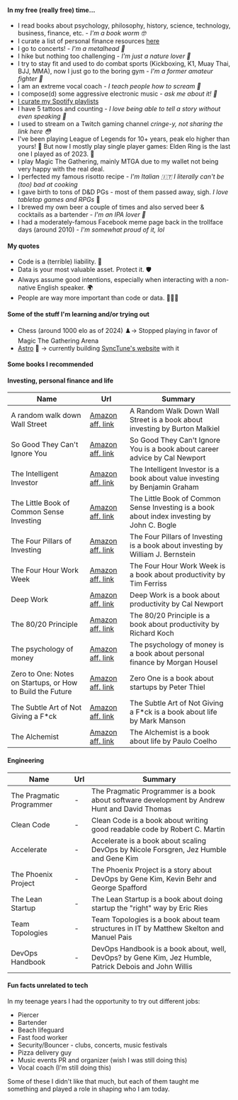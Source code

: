 #### In my free (really free) time...

- I read books about psychology, philosophy, history, science, technology, business, finance, etc. - _I'm a book worm 🤓_
- I curate a list of personal finance resources [here](https://github.com/mbianchidev/financial-cool)
- I go to concerts! - _I'm a metalhead 🤘_
- I hike but nothing too challenging - _I'm just a nature lover 🌲_
- I try to stay fit and used to do combat sports (Kickboxing, K1, Muay Thai, BJJ, MMA), now I just go to the boring gym - _I'm a former amateur fighter 🥊_
- I am an extreme vocal coach - _I teach people how to scream 🎤_
- I compose(d) some aggressive electronic music - _ask me about it! 🤖_
- [I curate my Spotify playlists](https://open.spotify.com/user/1169908688?si=f484127a02164fc7)
- I have 5 tattoos and counting - _I love being able to tell a story without even speaking 🖤_
- I used to stream on a Twitch gaming channel _cringe-y, not sharing the link here 😳_
- I've been playing League of Legends for 10+ years, peak elo higher than yours! 💎 But now I mostly play single player games: Elden Ring is the last one I played as of 2023. 👾
- I play Magic The Gathering, mainly MTGA due to my wallet not being very happy with the real deal.
- I perfected my famous risotto recipe - _I'm Italian 🇮🇹 I literally can't be (too) bad at cooking_
- I gave birth to tons of D&D PGs - most of them passed away, sigh. _I love tabletop games and RPGs_ 🎲
- I brewed my own beer a couple of times and also served beer & cocktails as a bartender - _I'm an IPA lover 🍺_
- I had a moderately-famous Facebook meme page back in the trollface days (around 2010) - _I'm somewhat proud of it, lol_

#### My quotes

- Code is a (terrible) liability. 💸
- Data is your most valuable asset. Protect it. 🛡️
- Always assume good intentions, especially when interacting with a non-native English speaker. 🌍
- People are way more important than code or data. 🧑‍🤝‍🧑

#### Some of the stuff I'm learning and/or trying out

- Chess (around 1000 elo as of 2024) ♟️-> Stopped playing in favor of Magic The Gathering Arena
- [Astro](https://astro.new/latest) 🌌 -> currently building [SyncTune's website](https://github.com/mbianchidev/synctune-website) with it

#### Some books I recommended

#### Investing, personal finance and life

| Name | Url | Summary |
| --- | --- | --- |
| A random walk down Wall Street | [Amazon aff. link](https://amzn.to/3ZfNgJ0) | A Random Walk Down Wall Street is a book about investing by Burton Malkiel |
| So Good They Can't Ignore You | [Amazon aff. link](https://amzn.to/3Px7d9N) | So Good They Can't Ignore You is a book about career advice by Cal Newport |
| The Intelligent Investor | [Amazon aff. link](https://amzn.to/44IOj57) | The Intelligent Investor is a book about value investing by Benjamin Graham |
| The Little Book of Common Sense Investing | [Amazon aff. link](https://amzn.to/467d8Zs) | The Little Book of Common Sense Investing is a book about index investing by John C. Bogle |
| The Four Pillars of Investing | [Amazon aff. link](https://amzn.to/45L24BK) | The Four Pillars of Investing is a book about investing by William J. Bernstein |
| The Four Hour Work Week | [Amazon aff. link](https://amzn.to/48cCmYz) | The Four Hour Work Week is a book about productivity by Tim Ferriss |
| Deep Work | [Amazon aff. link](https://amzn.to/45KXYcS) | Deep Work is a book about productivity by Cal Newport |
| The 80/20 Principle | [Amazon aff. link](https://amzn.to/3sSlvKs) | The 80/20 Principle is a book about productivity by Richard Koch |
| The psychology of money | [Amazon aff. link](https://amzn.to/3ZcgacQ) | The psychology of money is a book about personal finance by Morgan Housel |
| Zero to One: Notes on Startups, or How to Build the Future | [Amazon aff. link](https://amzn.to/3sSlBBO) | Zero One is a book about startups by Peter Thiel |
| The Subtle Art of Not Giving a F*ck | [Amazon aff. link](https://amzn.to/3sNOWNw) | The Subtle Art of Not Giving a F*ck is a book about life by Mark Manson |
| The Alchemist | [Amazon aff. link](https://amzn.to/485Ydk9) | The Alchemist is a book about life by Paulo Coelho |

#### Engineering

| Name | Url | Summary |
| --- | --- | --- |
| The Pragmatic Programmer | - | The Pragmatic Programmer is a book about software development by Andrew Hunt and David Thomas |
| Clean Code | - | Clean Code is a book about writing good readable code by Robert C. Martin |
| Accelerate | - | Accelerate is a book about scaling DevOps by Nicole Forsgren, Jez Humble and Gene Kim |
| The Phoenix Project | - | The Phoenix Project is a story about DevOps by Gene Kim, Kevin Behr and George Spafford |
| The Lean Startup | - | The Lean Startup is a book about doing startup the "right" way by Eric Ries |
| Team Topologies | - | Team Topologies is a book about team structures in IT by Matthew Skelton and Manuel Pais |
| DevOps Handbook | - | DevOps Handbook is a book about, well, DevOps? by Gene Kim, Jez Humble, Patrick Debois and John Willis |

#### Fun facts unrelated to tech

In my teenage years I had the opportunity to try out different jobs:

- Piercer
- Bartender
- Beach lifeguard
- Fast food worker
- Security/Bouncer - clubs, concerts, music festivals
- Pizza delivery guy
- Music events PR and organizer (wish I was still doing this)
- Vocal coach (I'm still doing this)

Some of these I didn't like that much, but each of them taught me something and played a role in shaping who I am today.

